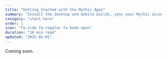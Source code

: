 ```yaml
---
title: "Getting Started with the Mythic Apps"
summary: "Install the desktop and mobile builds, sync your Mythic account, and tour the unified workspace."
category: "start-here"
order: 1
icon: "fa-slab fa-regular fa-book-open"
duration: "10 min read"
updated: "2025-02-01"
---
```


Coming soon.